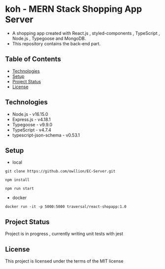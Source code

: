 ﻿# koh - MERN Stack Shopping App Server

- A shopping app created with React.js , styled-components , TypeScript , Node.js , Typegoose and MongoDB.  
- This repository contains the back-end part.

## Table of Contents

- [Technologies](#technologies)
- [Setup](#setup)
- [Project Status](#project-status)
- [License](#license)

## Technologies

- Node.js - v16.15.0
- Express.js - v4.18.1
- Typegoose - v9.9.0
- TypeScript - v4.7.4
- typescript-json-schema - v0.53.1

## Setup

- local

```
git clone https://github.com/owllion/EC-Server.git

npm install

npm run start
```

- docker

```
docker run -it -p 5000:5000 traversal/react-shopapp:1.0
```

## Project Status

Project is in progress , currently writing unit tests with jest

## License

This project is licensed under the terms of the MIT license
